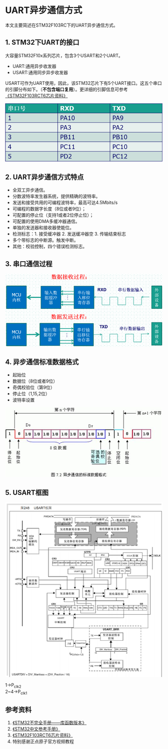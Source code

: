 # UART异步通信方式

本文主要简述在STM32F103RC下的UART异步通信方式。

## 1. STM32下UART的接口

大容量STM32F10x系列芯片，包含3个USART和2个UART。

- UART:通用异步收发器
- USART:通用同步异步收发器

USART可作为UART使用，因此，该STM32芯片下有5个UART接口。这五个串口的引脚分布如下。（**不包含端口复用**）。更详细的引脚信息可参考[《STM32F103RCT6芯片资料》]

![USART引脚]

## 2. UART异步通信方式特点

- 全双工异步通信。
- 分数波特率发生器系统，提供精确的波特率。
- 发送和接受共用的可编程波特率，最高可达4.5Mbits/s
- 可编程的数据字长度（8位或者9位）；
- 可配置的停止位（支持1或者2位停止位）；
- 可配置的使用DMA多缓冲器通信。
- 单独的发送器和接收器使能位。
- 检测标志：1. 接受缓冲器 2. 发送缓冲器空 3. 传输结束标志
- 多个带标志的中断源。触发中断。
- 其他：校验控制，四个错误检测标志。

## 3. 串口通信过程

![串口通信过程]

## 4. 异步通信标准数据格式

- 起始位
- 数据位（8位或者9位）
- 奇偶校验位（第9位）
- 停止位（1,15,2位）
- 波特率设置

![数据帧]

## 5. USART框图

![框图]

1->P<sub>clk2</sub>  
2~4->P<sub>clk1</sub>

## 参考资料

1. [《STM32不完全手册——库函数版本》]
2. [《STM32中文参考手册》]
3. [《STM32F103RCT6芯片资料》]
4. 特别感谢正点原子官方视频教程

[《STM32不完全手册——库函数版本》]: <../参考资料/STM32不完全手册_库函数版本_V3.1.pdf>
[《STM32中文参考手册》]: <../参考资料/STM32中文参考手册_V10.pdf>
[《STM32F103RCT6芯片资料》]: <../参考资料/STM32F103RCT6.pdf>

[USART引脚]: <./img/5.png>
[串口通信过程]: <./img/6.png>
[数据帧]: <./img/7.jpg>
[框图]: <./img/8.png>